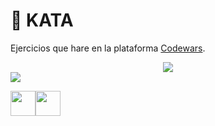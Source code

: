 # 🥋 KATA

Ejercicios que hare en la plataforma [Codewars](https://www.codewars.com).


<center> <img  src="link"/> </center> 
<img align="center" src="link"/>

<img src="img/Doom_logo.webp" height=40><img src="img/Doom_logo.webp" height=40>